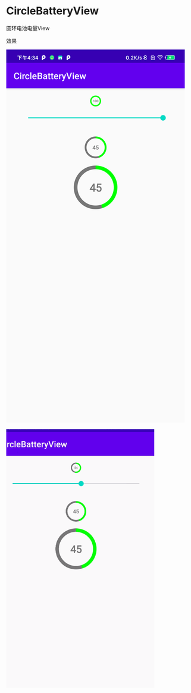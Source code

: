 # CircleBatteryView

圆环电池电量View

效果

![image](https://github.com/a1266143/CircleBatteryView/blob/master/image/example.png)

![image](https://github.com/a1266143/CircleBatteryView/blob/master/image/example.gif)